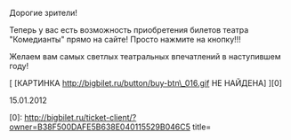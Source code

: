 Дорогие зрители!


Теперь у вас есть возможность приобретения билетов театра "Комедианты" прямо на сайте! Просто нажмите на кнопку!!!


Желаем вам самых светлых театральных впечатлений в наступившем году!


[
\[КАРТИНКА http://bigbilet.ru/button/buy-btn\_016.gif НЕ НАЙДЕНА\]
][0]


15.01.2012

[0]: http://bigbilet.ru/ticket-client/?owner=B38F500DAFE5B638E040115529B046C5 title=